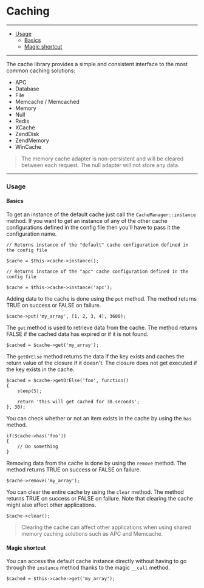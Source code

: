 # Caching

--------------------------------------------------------

* [Usage](#usage)
	- [Basics](#usage:basics)
	- [Magic shortcut](#usage:magic_shortcut)

--------------------------------------------------------

The cache library provides a simple and consistent interface to the most common caching solutions:

* APC
* Database
* File
* Memcache / Memcached
* Memory
* Null
* Redis
* XCache
* ZendDisk
* ZendMemory
* WinCache

> The memory cache adapter is non-persistent and will be cleared between each request. The null adapter will not store any data.

--------------------------------------------------------

<a id="usage"></a>

### Usage

<a id="usage:basics"></a>

#### Basics

To get an instance of the default cache just call the ```CacheManager::instance``` method. If you want to get an instance of any of the other cache configurations defined in the config file then you'll have to pass it the configuration name.

	// Returns instance of the "default" cache configuration defined in the config file

	$cache = $this->cache->instance();

	// Returns instance of the "apc" cache configuration defined in the config file

	$cache = $this->cache->instance('apc');

Adding data to the cache is done using the ```put``` method. The method returns TRUE on success or FALSE on failure.

	$cache->put('my_array', [1, 2, 3, 4], 3600);

The ```get``` method is used to retrieve data from the cache. The method returns FALSE if the cached data has expired or if it is not found.

	$cached = $cache->get('my_array');


The ```getOrElse``` method returns the data if the key exists and caches the return value of the closure if it doesn't. The closure does not get executed if the key exists in the cache.

	$cached = $cache->getOrElse('foo', function()
	{
		sleep(5);

		return 'this will get cached for 30 seconds';
	}, 30);

You can check whether or not an item exists in the cache by using the ```has``` method.

	if($cache->has('foo'))
	{
		// Do something
	}

Removing data from the cache is done by using the ```remove``` method. The method returns TRUE on success or FALSE on failure.

	$cache->remove('my_array');

You can clear the entire cache by using the ```clear``` method. The method returns TRUE on success or FALSE on failure. Note that clearing the cache might also affect other applications.

	$cache->clear();

> Clearing the cache can affect other applications when using shared memory caching solutions such as APC and Memcache.

<a id="usage:magic_shortcut"></a>

#### Magic shortcut

You can access the default cache instance directly without having to go through the ```instance``` method thanks to the magic ```__call``` method.

	$cached = $this->cache->get('my_array');